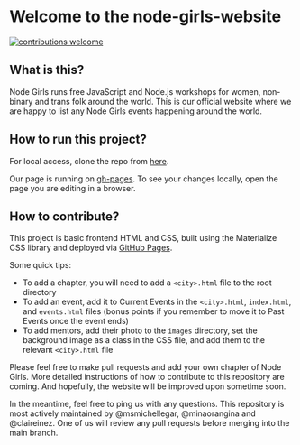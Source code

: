 # Welcome to the node-girls-website

[![contributions welcome](https://img.shields.io/badge/contributions-welcome-brightgreen.svg?style=flat)](https://github.com/node-girls/node-girls-website/issues)

## What is this?

Node Girls runs free JavaScript and Node.js workshops for women, non-binary and trans folk around the world. This is our official website where we are happy to list any Node Girls events happening around the world.

## How to run this project?

For local access, clone the repo from [here](https://github.com/node-girls/node-girls-website).

Our page is running on [gh-pages](https://pages.github.com/). To see your changes locally, open the page you are editing in a browser.

## How to contribute?

This project is basic frontend HTML and CSS, built using the Materialize CSS library and deployed via [GitHub Pages](https://pages.github.com/).

Some quick tips:
* To add a chapter, you will need to add a `<city>.html` file to the root directory
* To add an event, add it to Current Events in the `<city>.html`, `index.html`, and `events.html` files (bonus points if you remember to move it to Past Events once the event ends)
* To add mentors, add their photo to the `images` directory, set the background image as a class in the CSS file, and add them to the relevant `<city>.html` file

Please feel free to make pull requests and add your own chapter of Node Girls. More detailed instructions of how to contribute to this repository are coming. And hopefully, the website will be improved upon sometime soon.

In the meantime, feel free to ping us with any questions. This repository is most actively maintained by @msmichellegar, @minaorangina and @claireinez. One of us will review any pull requests before merging into the main branch.
